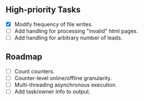 ## High-priority Tasks
- [x] Modify frequency of file writes. 
- [ ] Add handling for processing "invalid" html pages. 
- [ ] Add handling for arbitrary number of leads.

## Roadmap
- [ ] Count counters.
- [ ] Counter-level online/offline granularity.
- [ ] Multi-threading asynchronous execution.
- [ ] Add task/owner info to output.
